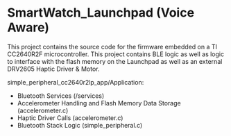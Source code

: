 # SmartWatch_Launchpad (Voice Aware)

This project contains the source code for the firmware embedded on a TI CC2640R2F microcontroller. This project contains BLE logic as well as logic to interface with the flash memory on the Launchpad as well as an external DRV2605 Haptic Driver & Motor. 

simple_peripheral_cc2640r2lp_app/Application:

* Bluetooth Services (/services)
* Accelerometer Handling and Flash Memory Data Storage (accelerometer.c)
* Haptic Driver Calls (accelerometer.c)
* Bluetooth Stack Logic (simple_peripheral.c)
